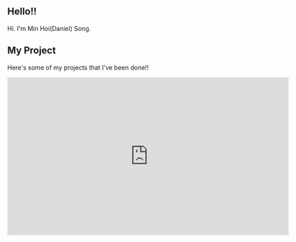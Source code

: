 ## Hello!!
Hi. I'm Min Hoi(Daniel) Song.

## My Project
Here's some of my projects that I've been done!!
<iframe width="640" height="360" src="https://www.youtube.com/watch?v=vXwfGDn1Gmo" frameborder="0" gesture="media" allowfullscreen=""></iframe>
